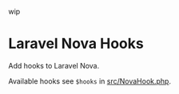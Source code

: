 wip

# Laravel Nova Hooks

Add hooks to Laravel Nova.

Available hooks see `$hooks` in [src/NovaHook.php](src/NovaHook.php).

